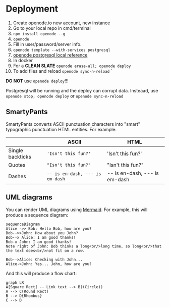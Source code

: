 # Deployment

 1. Create openode.io new account, new instance
 2. Go to your local repo in cmd/terminal
 3. `npm install openode --g`
 4. `openode`
 5. Fill in user/password/server info.
 6. `openode template --with-services postgresql`
 7.  [openode postgresql local reference](https://blog.openode.io/b/adding-a-local-postgresql-database-82)
 8. In docker
 9. For a **CLEAN SLATE** `openode erase-all; openode deploy`
 10. To add files and reload `openode sync-n-reload`
`

**DO NOT** use `openode deploy`!!!

Postgresql will be running and the deploy can corrupt data. Insteaad, use `openode stop; openode deploy` or `openode sync-n-reload`

## SmartyPants

SmartyPants converts ASCII punctuation characters into "smart" typographic punctuation HTML entities. For example:

|                |ASCII                          |HTML                         |
|----------------|-------------------------------|-----------------------------|
|Single backticks|`'Isn't this fun?'`            |'Isn't this fun?'            |
|Quotes          |`"Isn't this fun?"`            |"Isn't this fun?"            |
|Dashes          |`-- is en-dash, --- is em-dash`|-- is en-dash, --- is em-dash|

## UML diagrams

You can render UML diagrams using [Mermaid](https://mermaidjs.github.io/). For example, this will produce a sequence diagram:

```mermaid
sequenceDiagram
Alice ->> Bob: Hello Bob, how are you?
Bob-->>John: How about you John?
Bob--x Alice: I am good thanks!
Bob-x John: I am good thanks!
Note right of John: Bob thinks a long<br/>long time, so long<br/>that the text does<br/>not fit on a row.

Bob-->Alice: Checking with John...
Alice->John: Yes... John, how are you?
```

And this will produce a flow chart:

```mermaid
graph LR
A[Square Rect] -- Link text --> B((Circle))
A --> C(Round Rect)
B --> D{Rhombus}
C --> D
```
